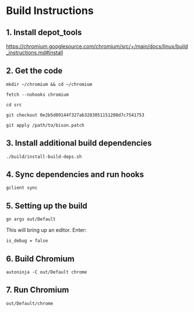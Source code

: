 # Build Instructions

## 1. Install depot_tools 

https://chromium.googlesource.com/chromium/src/+/main/docs/linux/build_instructions.md#install

## 2. Get the code

```
mkdir ~/chromium && cd ~/chromium
```

```
fetch --nohooks chromium
```

```
cd src
```

```
git checkout 0e2b5d09144f327ab3283051151208d7c7541753
```

```
git apply /path/to/bison.patch
```

## 3. Install additional build dependencies

```
./build/install-build-deps.sh
```

## 4. Sync dependencies and run hooks

```
gclient sync
```

## 5. Setting up the build

```
gn args out/Default
```

This will bring up an editor. Enter:

```
is_debug = false
```

## 6. Build Chromium

```
autoninja -C out/Default chrome
```

## 7. Run Chromium

```
out/Default/chrome
```

